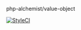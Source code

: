 php-alchemist/value-object

[![StyleCI](https://github.styleci.io/repos/1008463665/shield?branch=master)](https://github.styleci.io/repos/1008463665?branch=master)

